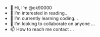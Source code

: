 - 👋 Hi, I’m @ok90000
- 👀 I’m interested in reading..
- 🌱 I’m currently learning coding...
- 💞️ I’m looking to collaborate on anyone ...
- 📫 How to reach me contact ...

<!---
ok90000/ok90000 is a ✨ special ✨ repository because its `README.md` (this file) appears on your GitHub profile.
You can click the Preview link to take a look at your changes.
--->
